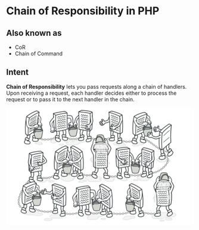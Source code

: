# Chain of Responsibility in PHP
## Also known as
* CoR
* Chain of Command
## Intent
**Chain of Responsibility** lets you pass requests along a chain of handlers. Upon receiving a request, each handler decides either to process the request or to pass it to the next handler in the chain.

![](./img.png)